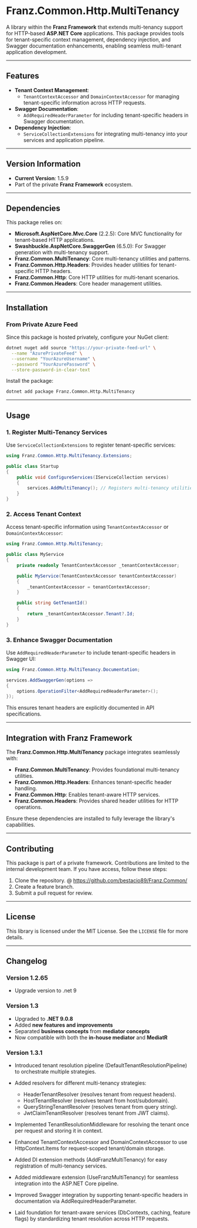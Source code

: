 # **Franz.Common.Http.MultiTenancy**

A library within the **Franz Framework** that extends multi-tenancy support for HTTP-based **ASP.NET Core** applications. This package provides tools for tenant-specific context management, dependency injection, and Swagger documentation enhancements, enabling seamless multi-tenant application development.

---

## **Features**

- **Tenant Context Management**:
  - `TenantContextAccessor` and `DomainContextAccessor` for managing tenant-specific information across HTTP requests.
- **Swagger Documentation**:
  - `AddRequiredHeaderParameter` for including tenant-specific headers in Swagger documentation.
- **Dependency Injection**:
  - `ServiceCollectionExtensions` for integrating multi-tenancy into your services and application pipeline.

---

## **Version Information**

- **Current Version**: 1.5.9
- Part of the private **Franz Framework** ecosystem.

---

## **Dependencies**

This package relies on:
- **Microsoft.AspNetCore.Mvc.Core** (2.2.5): Core MVC functionality for tenant-based HTTP applications.
- **Swashbuckle.AspNetCore.SwaggerGen** (6.5.0): For Swagger generation with multi-tenancy support.
- **Franz.Common.MultiTenancy**: Core multi-tenancy utilities and patterns.
- **Franz.Common.Http.Headers**: Provides header utilities for tenant-specific HTTP headers.
- **Franz.Common.Http**: Core HTTP utilities for multi-tenant scenarios.
- **Franz.Common.Headers**: Core header management utilities.

---

## **Installation**

### **From Private Azure Feed**
Since this package is hosted privately, configure your NuGet client:

```bash
dotnet nuget add source "https://your-private-feed-url" \
  --name "AzurePrivateFeed" \
  --username "YourAzureUsername" \
  --password "YourAzurePassword" \
  --store-password-in-clear-text
```

Install the package:

```bash
dotnet add package Franz.Common.Http.MultiTenancy  
```

---

## **Usage**

### **1. Register Multi-Tenancy Services**

Use `ServiceCollectionExtensions` to register tenant-specific services:

```csharp
using Franz.Common.Http.MultiTenancy.Extensions;

public class Startup
{
    public void ConfigureServices(IServiceCollection services)
    {
        services.AddMultiTenancy(); // Registers multi-tenancy utilities and services
    }
}
```

### **2. Access Tenant Context**

Access tenant-specific information using `TenantContextAccessor` or `DomainContextAccessor`:

```csharp
using Franz.Common.Http.MultiTenancy;

public class MyService
{
    private readonly TenantContextAccessor _tenantContextAccessor;

    public MyService(TenantContextAccessor tenantContextAccessor)
    {
        _tenantContextAccessor = tenantContextAccessor;
    }

    public string GetTenantId()
    {
        return _tenantContextAccessor.Tenant?.Id;
    }
}
```

### **3. Enhance Swagger Documentation**

Use `AddRequiredHeaderParameter` to include tenant-specific headers in Swagger UI:

```csharp
using Franz.Common.Http.MultiTenancy.Documentation;

services.AddSwaggerGen(options =>
{
    options.OperationFilter<AddRequiredHeaderParameter>();
});
```

This ensures tenant headers are explicitly documented in API specifications.

---

## **Integration with Franz Framework**

The **Franz.Common.Http.MultiTenancy** package integrates seamlessly with:
- **Franz.Common.MultiTenancy**: Provides foundational multi-tenancy utilities.
- **Franz.Common.Http.Headers**: Enhances tenant-specific header handling.
- **Franz.Common.Http**: Enables tenant-aware HTTP services.
- **Franz.Common.Headers**: Provides shared header utilities for HTTP operations.

Ensure these dependencies are installed to fully leverage the library's capabilities.

---

## **Contributing**

This package is part of a private framework. Contributions are limited to the internal development team. If you have access, follow these steps:
1. Clone the repository. @ https://github.com/bestacio89/Franz.Common/
2. Create a feature branch.
3. Submit a pull request for review.

---

## **License**

This library is licensed under the MIT License. See the `LICENSE` file for more details.

---

## **Changelog**

### Version 1.2.65
- Upgrade version to .net 9

### Version 1.3
- Upgraded to **.NET 9.0.8**
- Added **new features and improvements**
- Separated **business concepts** from **mediator concepts**
- Now compatible with both the **in-house mediator** and **MediatR**

### Version 1.3.1

- Introduced tenant resolution pipeline (DefaultTenantResolutionPipeline) to orchestrate multiple strategies.
- Added resolvers for different multi-tenancy strategies:
  - HeaderTenantResolver (resolves tenant from request headers).
  - HostTenantResolver (resolves tenant from host/subdomain).
  - QueryStringTenantResolver (resolves tenant from query string).
  - JwtClaimTenantResolver (resolves tenant from JWT claims).

- Implemented TenantResolutionMiddleware for resolving the tenant once per request and storing it in context.
- Enhanced TenantContextAccessor and DomainContextAccessor to use HttpContext.Items for request-scoped tenant/domain storage.
- Added DI extension methods (AddFranzMultiTenancy) for easy registration of multi-tenancy services.
- Added middleware extension (UseFranzMultiTenancy) for seamless integration into the ASP.NET Core pipeline.
- Improved Swagger integration by supporting tenant-specific headers in documentation via AddRequiredHeaderParameter.
- Laid foundation for tenant-aware services (DbContexts, caching, feature flags) by standardizing tenant resolution across HTTP requests.
